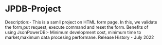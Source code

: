 # JPDB-Project
Description:- This is a samll project on HTML form page. In this, we validate the form,put request, execute command and reset the form.
Benefits of using JsonPowerDB:- Minimum development cost, minimum time to market,maximum data procesing performane.
Release History - July 2022
